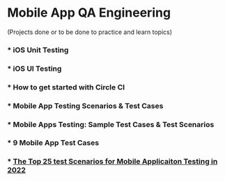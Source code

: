 # Mobile App QA Engineering
(Projects done or to be done to practice and learn topics)

### * iOS Unit Testing
### * iOS UI Testing
### * How to get started with Circle CI
### * Mobile App Testing Scenarios & Test Cases
### * Mobile Apps Testing: Sample Test Cases & Test Scenarios
### * 9 Mobile App Test Cases
### * <a href="https://www.testrigtechnologies.com/25-test-scenarios-for-mobile-app-testing/" target="_blank">The Top 25 test Scenarios for Mobile Applicaiton Testing in 2022</a>

